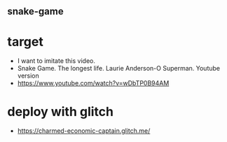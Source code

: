 ## snake-game

# target
- I want to imitate this video.
- Snake Game. The longest life. Laurie Anderson-O Superman. Youtube version
- https://www.youtube.com/watch?v=wDbTP0B94AM

# deploy with glitch
- https://charmed-economic-captain.glitch.me/
